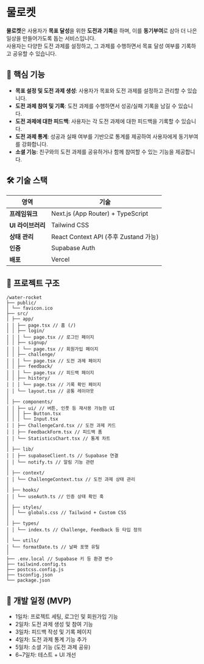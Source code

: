 # 물로켓

**물로켓**은 사용자가 **목표 달성**을 위한 **도전과 기록**을 하며, 이를 **동기부여**로 삼아 더 나은 일상을 만들어가도록 돕는 서비스입니다.  
사용자는 다양한 도전 과제를 설정하고, 그 과제를 수행하면서 목표 달성 여부를 기록하고 공유할 수 있습니다.

## 🧩 핵심 기능

- **목표 설정 및 도전 과제 생성**: 사용자가 목표와 도전 과제를 설정하고 관리할 수 있습니다.
- **도전 과제 참여 및 기록**: 도전 과제를 수행하면서 성공/실패 기록을 남길 수 있습니다.
- **도전 과제에 대한 피드백**: 사용자는 각 도전 과제에 대한 피드백을 기록할 수 있습니다.
- **도전 과제 통계**: 성공과 실패 여부를 기반으로 통계를 제공하여 사용자에게 동기부여를 강화합니다.
- **소셜 기능**: 친구와의 도전 과제를 공유하거나 함께 참여할 수 있는 기능을 제공합니다.

## 🛠 기술 스택

| 영역              | 기술                                  |
| ----------------- | ------------------------------------- |
| **프레임워크**    | Next.js (App Router) + TypeScript     |
| **UI 라이브러리** | Tailwind CSS                          |
| **상태 관리**     | React Context API (추후 Zustand 가능) |
| **인증**          | Supabase Auth                         |
| **배포**          | Vercel                                |

## 📁 프로젝트 구조

```plaintext
/water-rocket
├── public/
│ └── favicon.ico
├── src/
│ ├── app/
│ │ ├── page.tsx // 홈 (/)
│ │ ├── login/
│ │ │ └── page.tsx // 로그인 페이지
│ │ ├── signup/
│ │ │ └── page.tsx // 회원가입 페이지
│ │ ├── challenge/
│ │ │ └── page.tsx // 도전 과제 페이지
│ │ ├── feedback/
│ │ │ └── page.tsx // 피드백 페이지
│ │ ├── history/
│ │ │ └── page.tsx // 기록 확인 페이지
│ │ └── layout.tsx // 공통 레이아웃
│
│ ├── components/
│ │ ├── ui/ // 버튼, 인풋 등 재사용 가능한 UI
│ │ │ ├── Button.tsx
│ │ │ └── Input.tsx
│ │ ├── ChallengeCard.tsx // 도전 과제 카드
│ │ ├── FeedbackForm.tsx // 피드백 폼
│ │ └── StatisticsChart.tsx // 통계 차트
│
│ ├── lib/
│ │ ├── supabaseClient.ts // Supabase 연결
│ │ └── notify.ts // 알림 기능 관련
│
│ ├── context/
│ │ └── ChallengeContext.tsx // 도전 과제 상태 관리
│
│ ├── hooks/
│ │ └── useAuth.ts // 인증 상태 확인 훅
│
│ ├── styles/
│ │ └── globals.css // Tailwind + Custom CSS
│
│ ├── types/
│ │ └── index.ts // Challenge, Feedback 등 타입 정의
│
│ └── utils/
│ └── formatDate.ts // 날짜 포맷 유틸
│
├── .env.local // Supabase 키 등 환경 변수
├── tailwind.config.ts
├── postcss.config.js
├── tsconfig.json
└── package.json
```

## 🚧 개발 일정 (MVP)

- 1일차: 프로젝트 세팅, 로그인 및 회원가입 기능
- 2일차: 도전 과제 생성 및 참여 기능
- 3일차: 피드백 작성 및 기록 페이지
- 4일차: 도전 과제 통계 기능 추가
- 5일차: 소셜 기능 (도전 과제 공유)
- 6~7일차: 테스트 + UI 개선
